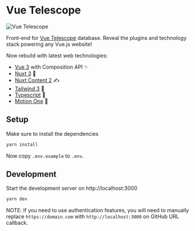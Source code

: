 # Vue Telescope

![Vue Telescope](https://vuetelemetry.com/branding/og-image.jpg)

Front-end for [Vue Telescope](https://vuetelescope.com) database. Reveal the plugins and technology stack powering any Vue.js website!

Now rebuild with latest web technologies:

- [Vue 3](https://vuejs.org) with Composition API ✨
- [Nuxt 3](https://v3.nuxtjs.org) 🚀
- [Nuxt Content 2](https://content.nuxtjs.org) ✍️
- [Tailwind 3](https://tailwindcss.com) 🎨
- [Typescript](https://typescriptlang.org) 🤖
- [Motion One](https://motion.dev/) 🪩

## Setup

Make sure to install the dependencies

```bash
yarn install
```

Now copy `.env.example` to `.env`.

## Development

Start the development server on http://localhost:3000

```bash
yarn dev
```

NOTE: If you need to use authentication features, you will need to manually replace `https://domain.com` with `http://localhost:3000` on GitHub URL callback.
